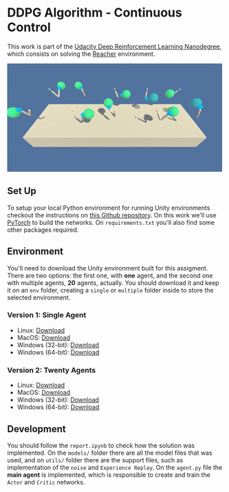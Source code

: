 # DDPG Algorithm - Continuous Control

This work is part of the [Udacity Deep Reinforcement Learning Nanodegree](https://www.udacity.com/course/deep-reinforcement-learning-nanodegree--nd893), which consists on solving the [Reacher](https://github.com/Unity-Technologies/ml-agents/blob/master/docs/Learning-Environment-Examples.md#reacher) environment. 

![alt-text](images/reacher.gif)

## Set Up

To setup your local Python environment for running Unity environments checkout the instructions on [this Github repository](https://github.com/udacity/deep-reinforcement-learning#dependencies). On this work we'll use [PyTorch](https://pytorch.org/) to build the networks. On `requirements.txt` you'll also find some other packages required.

## Environment

You'll need to download the Unity environment built for this assigment. There are two options: the first one, with **one** agent, and the second one with multiple agents, **20** agents, actually. You should download it and keep it on an `env` folder, creating a `single` or `multiple` folder inside to store the selected environment. 

### Version 1: Single Agent

* Linux: [Download](https://s3-us-west-1.amazonaws.com/udacity-drlnd/P2/Reacher/one_agent/Reacher_Linux.zip)
* MacOS: [Download](https://s3-us-west-1.amazonaws.com/udacity-drlnd/P2/Reacher/one_agent/Reacher.app.zip)
* Windows (32-bit): [Download](https://s3-us-west-1.amazonaws.com/udacity-drlnd/P2/Reacher/one_agent/Reacher_Windows_x86.zip)
* Windows (64-bit): [Download](https://s3-us-west-1.amazonaws.com/udacity-drlnd/P2/Reacher/one_agent/Reacher_Windows_x86_64.zip)

### Version 2: Twenty Agents

* Linux: [Download](https://s3-us-west-1.amazonaws.com/udacity-drlnd/P2/Reacher/Reacher_Linux.zip)
* MacOS: [Download](https://s3-us-west-1.amazonaws.com/udacity-drlnd/P2/Reacher/Reacher.app.zip)
* Windows (32-bit): [Download](https://s3-us-west-1.amazonaws.com/udacity-drlnd/P2/Reacher/Reacher_Windows_x86.zip)
* Windows (64-bit): [Download](https://s3-us-west-1.amazonaws.com/udacity-drlnd/P2/Reacher/Reacher_Windows_x86_64.zip)

## Development

You should follow the `report.ipynb` to check how the solution was implemented. On the `models/` folder there are all the model files that was used, and on `utils/` folder there are the support files, such as implementation of the `noise` and `Experience Replay`. On the `agent.py` file the **main agent** is implemented, which is responsible to create and train the `Actor` and `Critic` networks. 